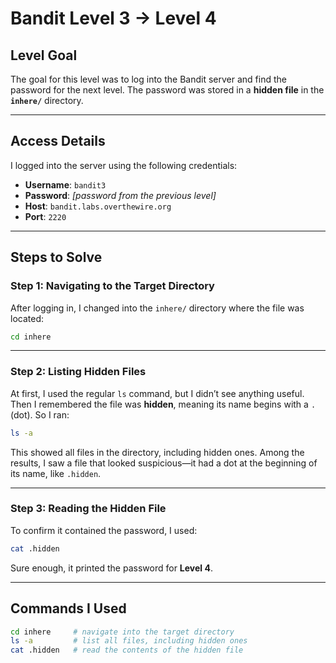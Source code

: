 # Bandit Level 3 → Level 4

## Level Goal

The goal for this level was to log into the Bandit server and find the password for the next level. The password was stored in a **hidden file** in the **`inhere/`** directory.

---

## Access Details

I logged into the server using the following credentials:

- **Username**: `bandit3`  
- **Password**: *[password from the previous level]*  
- **Host**: `bandit.labs.overthewire.org`  
- **Port**: `2220`

---

## Steps to Solve

### Step 1: Navigating to the Target Directory

After logging in, I changed into the `inhere/` directory where the file was located:

```bash
cd inhere
```

---

### Step 2: Listing Hidden Files

At first, I used the regular `ls` command, but I didn’t see anything useful. Then I remembered the file was **hidden**, meaning its name begins with a `.` (dot). So I ran:

```bash
ls -a
```

This showed all files in the directory, including hidden ones. Among the results, I saw a file that looked suspicious—it had a dot at the beginning of its name, like `.hidden`.

---

### Step 3: Reading the Hidden File

To confirm it contained the password, I used:

```bash
cat .hidden
```

Sure enough, it printed the password for **Level 4**.

---

## Commands I Used

```bash
cd inhere     # navigate into the target directory
ls -a         # list all files, including hidden ones
cat .hidden   # read the contents of the hidden file
```
